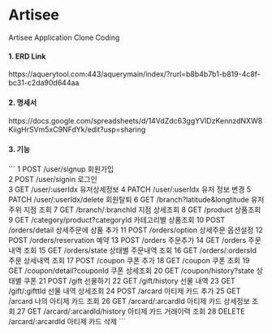 # Artisee
Artisee Application Clone Coding

<h4>1. ERD Link </h4> 
https://aquerytool.com:443/aquerymain/index/?rurl=b8b4b7b1-b819-4c8f-bc31-c2da90d644aa

<h4>2. 명세서</h4> 
https://docs.google.com/spreadsheets/d/14VdZdc63ggYVlDzKennzdNXW8KiigHrSVm5xC9NFdYk/edit?usp=sharing

<h4>3. 기능</h4> 
```
1	POST	/user/signup	회원가입</br>
2	POST 	/user/signin	로그인</br>
3	GET	/user/:userIdx	유저상세정보
4	PATCH	/user/:userIdx	유저 정보 변경
5	PATCH	/user/:userIdx/delete	회원탈퇴
6	GET	/branch?latitude&longtitude	유저 주위 지점 조회
7	GET	/branch/:branchId	지점 상세조회
8	GET	/product	상품조회
9	GET	/category/product?categoryId	카테고리별 상품조회
10	POST	/orders/detail	상세주문에 상품 추가
11	POST	/orders/option	상세주문 옵션설정
12	POST	/orders/reservation	예약
13	POST	/orders	주문추가
14	GET	/orders	주문내역 조회
15	GET	/orders/state	상태별 주문내역 조회
16	GET	/orders/:ordersId	주문 상세내역 조회
17	POST	/coupon	쿠폰 추가
18	GET	/coupon	쿠폰 조회
19	GET	/coupon/detail?couponId	쿠폰 상세조회
20	GET	/coupon/history?state	상태별 쿠폰
21	POST	/gift	선물하기
22	GET	/gift/history	선물 내역
23	GET	/gift/:gifttId	선물 내역 상세조회
24	POST	/arcard	아티제 카드 추가
25	GET	/arcard	나의 아티제 카드 조회
26	GET	/arcard/:arcardId	아티제 카드 상세정보 조회
27	GET	/arcard/:arcardId/history	아티제 카드 거래이력 조회
28	DELETE	/arcard/:arcardId	아티제 카드 삭제
```
